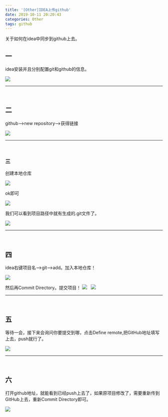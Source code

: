 ```yaml
---
title: '[Other]IDEA上传github'
date: 2019-10-11 20:20:43
categories: Other
tags: github
---
```


关于如何在idea中同步到github上去。
<!--more-->

## 一

idea安装并且分别配置git和github的信息。

[![](http://image.xiaoxinyes.club/2019-01-05_103516.png)](http://image.xiaoxinyes.club/2019-01-05_103516.png)

* * *

&nbsp;

## 二

github--&gt;new repository--&gt;获得链接

[![](http://image.xiaoxinyes.club/2019-01-05_104045.png)](http://image.xiaoxinyes.club/2019-01-05_104045.png)

* * *

&nbsp;

### 三

创建本地仓库

[![](http://image.xiaoxinyes.club/2019-01-05_104224.png)](http://image.xiaoxinyes.club/2019-01-05_104224.png)

ok即可

[![](http://image.xiaoxinyes.club/2019-01-05_104419.png)](http://image.xiaoxinyes.club/2019-01-05_104419.png)

我们可以看到项目路径中就有生成的.git文件了。

[![](http://image.xiaoxinyes.club/2019-01-05_104655.png)](http://image.xiaoxinyes.club/2019-01-05_104655.png)

* * *

&nbsp;

## 四

idea右键项目名--&gt;git--&gt;add。加入本地仓库！

[![](http://image.xiaoxinyes.club/2019-01-05_105200.png)](http://image.xiaoxinyes.club/2019-01-05_105200.png)

然后再Commit Directory。提交项目！
[![](http://image.xiaoxinyes.club/2019-01-05_104810.png)](http://image.xiaoxinyes.club/2019-01-05_104810.png)
&nbsp;
[![](http://image.xiaoxinyes.club/2019-01-05_105647.png)](http://image.xiaoxinyes.club/2019-01-05_105647.png)

* * *

&nbsp;

## 五

等待一会，接下来会询问你要提交到哪，点击Define remote,把GitHub地址填写上去，push就行了。

[![](http://image.xiaoxinyes.club/2019-01-05_105930.png)](http://image.xiaoxinyes.club/2019-01-05_105930.png)

* * *

&nbsp;

## 六

打开github地址，就能看到已经push上去了，如果原项目修改了，需要重新传到GitHub上去，重新Commit Directory即可。

[![](http://image.xiaoxinyes.club/2019-01-05_110547.png)](http://image.xiaoxinyes.club/2019-01-05_110547.png)

&nbsp;
